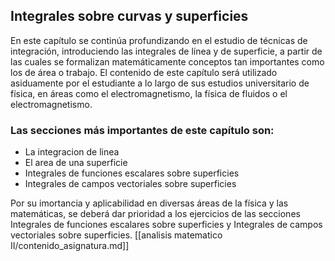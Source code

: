 ## Integrales sobre curvas y superficies

En este capítulo se continúa profundizando en el estudio de técnicas de integración, introduciendo las integrales de línea y de superficie, a partir de las cuales se formalizan matemáticamente conceptos tan importantes como los de área o trabajo. El contenido de este capítulo será utilizado asiduamente por el estudiante a lo largo de sus estudios universitario de física, en áreas como el electromagnetismo, la física de fluidos o el electromagnetismo. 

### Las secciones más importantes de este capítulo son:
 - La integracion de linea 
 - El area de una superficie
 - Integrales de funciones escalares sobre superficies
 - Integrales de campos vectoriales sobre superficies

Por su imortancia y aplicabilidad en diversas áreas de la física y las matemáticas, se deberá dar prioridad a los ejercicios de las secciones Integrales de funciones escalares sobre superficies y Integrales de campos vectoriales sobre superficies. 
[[analisis matematico II/contenido_asignatura.md]]
